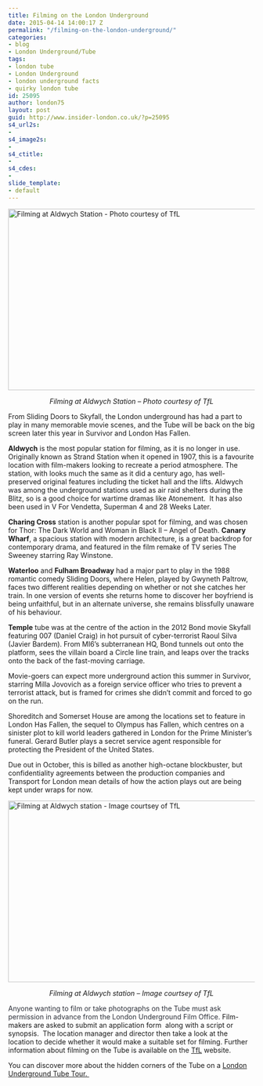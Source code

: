 ```yaml
---
title: Filming on the London Underground
date: 2015-04-14 14:00:17 Z
permalink: "/filming-on-the-london-underground/"
categories:
- blog
- London Underground/Tube
tags:
- london tube
- London Underground
- london underground facts
- quirky london tube
id: 25095
author: london75
layout: post
guid: http://www.insider-london.co.uk/?p=25095
s4_url2s:
- 
s4_image2s:
- 
s4_ctitle:
- 
s4_cdes:
- 
slide_template:
- default
---
```


[<img class="aligncenter wp-image-25097 size-full" src="http://www.insider-london.co.uk/wp-content/uploads/2015/04/Filming_at_Aldwych_1.jpg" alt="Filming at Aldwych Station - Photo courtesy of TfL " width="569" height="370" />](http://www.insider-london.co.uk/wp-content/uploads/2015/04/Filming_at_Aldwych_1.jpg)

<p style="text-align: center;">
  <em>Filming at Aldwych Station &#8211; Photo courtesy of TfL</em>
</p>

From Sliding Doors to Skyfall, the London underground has had a part to play in many memorable movie scenes, and the Tube will be back on the big screen later this year in Survivor and London Has Fallen.

**Aldwych** is the most popular station for filming, as it is no longer in use. Originally known as Strand Station when it opened in 1907, this is a favourite location with film-makers looking to recreate a period atmosphere. The station, with looks much the same as it did a century ago, has well-preserved original features including the ticket hall and the lifts. Aldwych was among the underground stations used as air raid shelters during the Blitz, so is a good choice for wartime dramas like Atonement.  It has also been used in V For Vendetta, Superman 4 and 28 Weeks Later.

**Charing Cross** station is another popular spot for filming, and was chosen for Thor: The Dark World and Woman in Black II &#8211; Angel of Death. **Canary Wharf**, a spacious station with modern architecture, is a great backdrop for contemporary drama, and featured in the film remake of TV series The Sweeney starring Ray Winstone.

**Waterloo** and **Fulham Broadway** had a major part to play in the 1988 romantic comedy Sliding Doors, where Helen, played by Gwyneth Paltrow, faces two different realities depending on whether or not she catches her train. In one version of events she returns home to discover her boyfriend is being unfaithful, but in an alternate universe, she remains blissfully unaware of his behaviour.

**Temple** tube was at the centre of the action in the 2012 Bond movie Skyfall featuring 007 (Daniel Craig) in hot pursuit of cyber-terrorist Raoul Silva (Javier Bardem). From MI6’s subterranean HQ, Bond tunnels out onto the platform, sees the villain board a Circle line train, and leaps over the tracks onto the back of the fast-moving carriage.

Movie-goers can expect more underground action this summer in Survivor, starring Milla Jovovich as a foreign service officer who tries to prevent a terrorist attack, but is framed for crimes she didn’t commit and forced to go on the run.

Shoreditch and Somerset House are among the locations set to feature in London Has Fallen, the sequel to Olympus has Fallen, which centres on a sinister plot to kill world leaders gathered in London for the Prime Minister’s funeral. Gerard Butler plays a secret service agent responsible for protecting the President of the United States.

Due out in October, this is billed as another high-octane blockbuster, but confidentiality agreements between the production companies and Transport for London mean details of how the action plays out are being kept under wraps for now.

[<img class="aligncenter wp-image-25098 size-full" src="http://www.insider-london.co.uk/wp-content/uploads/2015/04/Filming_at_Aldwych_image_2.jpg" alt="Filming at Aldwych station - Image courtsey of TfL" width="569" height="370" />](http://www.insider-london.co.uk/wp-content/uploads/2015/04/Filming_at_Aldwych_image_2.jpg)

<p style="text-align: center;">
  <em>Filming at Aldwych station &#8211; Image courtsey of TfL</em>
</p>

<span style="color: #2d3039;">Anyone wanting to film or take photographs on the Tube must ask permission in advance from the London Underground Film Office. </span>Film-makers are asked to submit an application form  along with a script or synopsis.  The location manager and director then take a look at the location to decide whether it would make a suitable set for filming. Further information about filming on the Tube is available on the [TfL](https://www.tfl.gov.uk/info-for/media/filming-opportunities/filming-on-the-tube "TfL") website.

You can discover more about the hidden corners of the Tube on a [London Underground Tube Tour. ](http://www.insider-london.co.uk/london-underground-tube-tours/ "London Underground Tube Tour")

&nbsp;